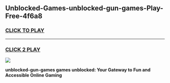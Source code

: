 
## Unblocked-Games-unblocked-gun-games-Play-Free-4f6a8
<h3>
<a href="https://premium76.site?title=unblocked-gun-games&ref=10A">CLICK TO PLAY</a></h3>
<hr>

<h3>
<a href="https://premium76.site?title=unblocked-gun-games&ref=10A">CLICK 2 PLAY</a>
  
</h3>

<a href="https://premium76.site?title=unblocked-gun-games&ref=10A"><img src="https://clearcache.store/games.png"></a>


**unblocked-gun-games games unblocked: Your Gateway to Fun and Accessible Online Gaming**
